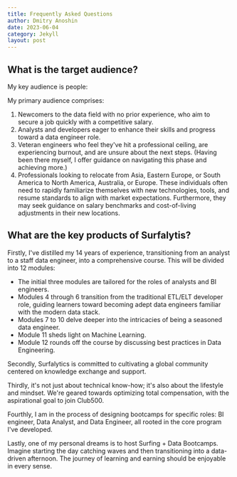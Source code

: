 ```yaml
---
title: Frequently Asked Questions
author: Dmitry Anoshin
date: 2023-06-04
category: Jekyll
layout: post
---
```


## What is the target audience?

My key audience is people:

My primary audience comprises:

1. Newcomers to the data field with no prior experience, who aim to secure a job quickly with a competitive salary.
2. Analysts and developers eager to enhance their skills and progress toward a data engineer role.
3. Veteran engineers who feel they've hit a professional ceiling, are experiencing burnout, and are unsure about the next steps. (Having been there myself, I offer guidance on navigating this phase and achieving more.)
4. Professionals looking to relocate from Asia, Eastern Europe, or South America to North America, Australia, or Europe. These individuals often need to rapidly familiarize themselves with new technologies, tools, and resume standards to align with market expectations. Furthermore, they may seek guidance on salary benchmarks and cost-of-living adjustments in their new locations.

## What are the key products of Surfalytis?

Firstly, I've distilled my 14 years of experience, transitioning from an analyst to a staff data engineer, into a comprehensive course. This will be divided into 12 modules:

- The initial three modules are tailored for the roles of analysts and BI engineers.
- Modules 4 through 6 transition from the traditional ETL/ELT developer role, guiding learners toward becoming adept data engineers familiar with the modern data stack.
- Modules 7 to 10 delve deeper into the intricacies of being a seasoned data engineer.
- Module 11 sheds light on Machine Learning.
- Module 12 rounds off the course by discussing best practices in Data Engineering.

Secondly, Surfalytics is committed to cultivating a global community centered on knowledge exchange and support.

Thirdly, it's not just about technical know-how; it's also about the lifestyle and mindset. We're geared towards optimizing total compensation, with the aspirational goal to join Club500.

Fourthly, I am in the process of designing bootcamps for specific roles: BI engineer, Data Analyst, and Data Engineer, all rooted in the core program I've developed.

Lastly, one of my personal dreams is to host Surfing + Data Bootcamps. Imagine starting the day catching waves and then transitioning into a data-driven afternoon. The journey of learning and earning should be enjoyable in every sense.
